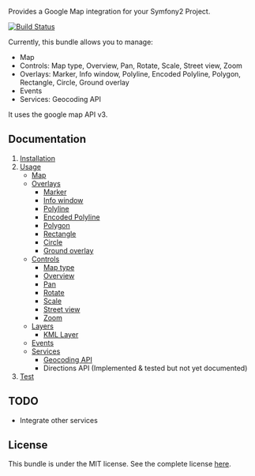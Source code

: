 Provides a Google Map integration for your Symfony2 Project.

[![Build Status](https://secure.travis-ci.org/egeloen/IvoryGoogleMapBundle.png)](http://travis-ci.org/egeloen/IvoryGoogleMapBundle)

Currently, this bundle allows you to manage:

   - Map
   - Controls: Map type, Overview, Pan, Rotate, Scale, Street view, Zoom
   - Overlays: Marker, Info window, Polyline, Encoded Polyline, Polygon, Rectangle, Circle, Ground overlay
   - Events
   - Services: Geocoding API

It uses the google map API v3.

Documentation
-------------

   1. [Installation](http://github.com/egeloen/IvoryGoogleMapBundle/blob/master/Resources/doc/installation.md)
   2. [Usage](http://github.com/egeloen/IvoryGoogleMapBundle/blob/master/Resources/doc/usage.md)
      - [Map](http://github.com/egeloen/IvoryGoogleMapBundle/blob/master/Resources/doc/usage/map.md)
      - [Overlays](http://github.com/egeloen/IvoryGoogleMapBundle/blob/master/Resources/doc/usage/overlays/index.md)
         - [Marker](http://github.com/egeloen/IvoryGoogleMapBundle/blob/master/Resources/doc/usage/overlays/marker.md)
         - [Info window](http://github.com/egeloen/IvoryGoogleMapBundle/blob/master/Resources/doc/usage/overlays/info_window.md)
         - [Polyline](http://github.com/egeloen/IvoryGoogleMapBundle/blob/master/Resources/doc/usage/overlays/polyline.md)
         - [Encoded Polyline](http://github.com/egeloen/IvoryGoogleMapBundle/blob/master/Resources/doc/usage/overlays/encoded_polyline.md)
         - [Polygon](http://github.com/egeloen/IvoryGoogleMapBundle/blob/master/Resources/doc/usage/overlays/polygon.md)
         - [Rectangle](http://github.com/egeloen/IvoryGoogleMapBundle/blob/master/Resources/doc/usage/overlays/rectangle.md)
         - [Circle](http://github.com/egeloen/IvoryGoogleMapBundle/blob/master/Resources/doc/usage/overlays/circle.md)
         - [Ground overlay](http://github.com/egeloen/IvoryGoogleMapBundle/blob/master/Resources/doc/usage/overlays/ground_overlay.md)
      - [Controls](http://github.com/egeloen/IvoryGoogleMapBundle/blob/master/Resources/doc/usage/controls/index.md)
         - [Map type](http://github.com/egeloen/IvoryGoogleMapBundle/blob/master/Resources/doc/usage/controls/map_type.md)
         - [Overview](http://github.com/egeloen/IvoryGoogleMapBundle/blob/master/Resources/doc/usage/controls/overview.md)
         - [Pan](http://github.com/egeloen/IvoryGoogleMapBundle/blob/master/Resources/doc/usage/controls/pan.md)
         - [Rotate](http://github.com/egeloen/IvoryGoogleMapBundle/blob/master/Resources/doc/usage/controls/rotate.md)
         - [Scale](http://github.com/egeloen/IvoryGoogleMapBundle/blob/master/Resources/doc/usage/controls/scale.md)
         - [Street view](http://github.com/egeloen/IvoryGoogleMapBundle/blob/master/Resources/doc/usage/controls/street_view.md)
         - [Zoom](http://github.com/egeloen/IvoryGoogleMapBundle/blob/master/Resources/doc/usage/controls/zoom.md)
      - [Layers](http://github.com/egeloen/IvoryGoogleMapBundle/blob/master/Resources/doc/usage/layers/index.md)
         - [KML Layer](http://github.com/egeloen/IvoryGoogleMapBundle/blob/master/Resources/doc/usage/layers/kml_layer.md)
      - [Events](http://github.com/egeloen/IvoryGoogleMapBundle/blob/master/Resources/doc/usage/events.md)
      - [Services](http://github.com/egeloen/IvoryGoogleMapBundle/blob/master/Resources/doc/usage/services/index.md)
         - [Geocoding API](http://github.com/egeloen/IvoryGoogleMapBundle/blob/master/Resources/doc/usage/services/geocoding/geocoder.md)
         - Directions API (Implemented & tested but not yet documented)
   3. [Test](http://github.com/egeloen/IvoryGoogleMapBundle/blob/master/Resources/doc/test.md)

TODO
----

   - Integrate other services

License
-------

This bundle is under the MIT license. See the complete license [here](http://github.com/egeloen/IvoryGoogleMapBundle/blob/master/Resources/meta/LICENSE).
